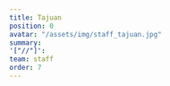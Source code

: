 ```yaml
---
title: Tajuan
position: 0
avatar: "/assets/img/staff_tajuan.jpg"
summary: 
'["//"]': 
team: staff
order: 7
---
```


